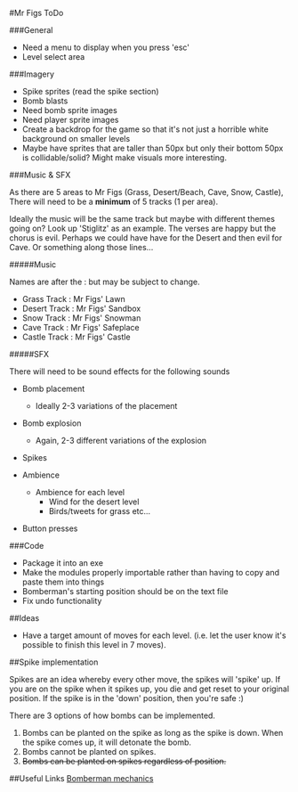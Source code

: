 #Mr Figs ToDo


###General
- Need a menu to display when you press 'esc'
- Level select area

###Imagery

- Spike sprites (read the spike section)
- Bomb blasts
- Need bomb sprite images
- Need player sprite images
- Create a backdrop for the game so that it's not just a horrible white background on smaller levels
- Maybe have sprites that are taller than 50px but only their bottom 50px is collidable/solid? Might make visuals more interesting.

###Music & SFX

As there are 5 areas to Mr Figs (Grass, Desert/Beach, Cave, Snow, Castle),
There will need to be a **minimum** of 5 tracks (1 per area).

Ideally the music will be the same track but maybe with different themes going on? Look up 'Stiglitz' as an example. The verses are happy but the chorus is evil. Perhaps we could have have for the Desert and then evil for Cave. Or something along those lines...


#####Music

Names are after the : but may be subject to change.

- Grass Track   : Mr Figs' Lawn
- Desert Track  : Mr Figs' Sandbox
- Snow Track    : Mr Figs' Snowman
- Cave Track    : Mr Figs' Safeplace
- Castle Track  : Mr Figs' Castle

#####SFX

There will need to be sound effects for the following sounds

- Bomb placement 
	-  Ideally 2-3 variations of the placement

- Bomb explosion
	- Again, 2-3 different variations of the explosion

- Spikes

- Ambience
	- Ambience for each level
		- Wind for the desert level
		- Birds/tweets for grass etc...

- Button presses


###Code

- Package it into an exe
- Make the modules properly importable rather than having to copy and paste them into things
- Bomberman's starting position should be on the text file
- Fix undo functionality

##Ideas

- Have a target amount of moves for each level. (i.e. let the user know it's possible to finish this level in 7 moves).

##Spike implementation

Spikes are an idea whereby every other move, the spikes will 'spike' up. If you are on the spike when it spikes up, you die and get reset to your original position.
If the spike is in the 'down' position, then you're safe :)

There are 3 options of how bombs can be implemented. 

1. Bombs can be planted on the spike as long as the spike is down. When the spike comes up, it will detonate the bomb.
2. Bombs cannot be planted on spikes.
3. ~~Bombs can be planted on spikes regardless of position.~~

##Useful Links
[Bomberman mechanics](http://www.gamedev.net/page/resources/_/technical/game-programming/case-study-bomberman-mechanics-in-an-entity-component-system-r3159)
